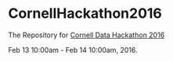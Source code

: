 # CornellHackathon2016
The Repository for [Cornell Data Hackathon 2016](https://datascience2016.splashthat.com)




Feb 13 10:00am - Feb 14 10:00am, 2016.
